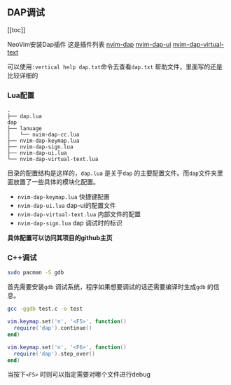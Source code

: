 ## DAP调试
[[toc]]


NeoVim安装Dap插件
这是插件列表
[nvim-dap](https://github.com/mfussenegger/nvim-dap)
[nvim-dap-ui](https://github.com/rcarriga/nvim-dap-ui)
[nvim-dap-virtual-text](https://github.com/theHamsta/nvim-dap-virtual-text)

可以使用`:vertical help dap.txt`命令去查看`dap.txt` 帮助文件，里面写的还是比较详细的

### Lua配置

```
.
├── dap.lua
dap
├── lanuage
│   └── nvim-dap-cc.lua
├── nvim-dap-keymap.lua
├── nvim-dap-sign.lua
├── nvim-dap-ui.lua
└── nvim-dap-virtual-text.lua
```

目录的配置结构是这样的，`dap.lua` 是关于`dap` 的主要配置文件。而`dap`文件夹里面放置了一些具体的模块化配置。

* `nvim-dap-keymap.lua` 快捷键配置
* `nvim-dap-ui.lua` dap-ui的配置文件
* `nvim-dap-virtual-text.lua` 内部文件的配置
* `nvim-dap-sign.lua` dap 调试时的标识


**具体配置可以访问其项目的github主页** 


### C++调试

```bash
sudo pacman -S gdb
```
首先需要安装`gdb` 调试系统，程序如果想要调试的话还需要编译时生成`gdb` 的信息。


```bash
gcc -ggdb test.c -o test
```

```lua
vim.keymap.set('n', '<F5>', function()
  require('dap').continue()
end)

vim.keymap.set('n', '<F6>', function()
  require('dap').step_over()
end)
```

当按下`<F5>` 时则可以指定需要对哪个文件进行debug

